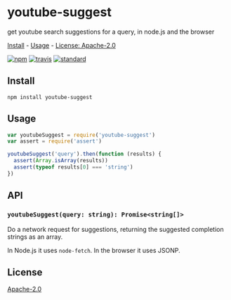 # youtube-suggest

get youtube search suggestions for a query, in node.js and the browser

[Install](#install) - [Usage](#usage) - [License: Apache-2.0](#license)

[![npm][npm-image]][npm-url]
[![travis][travis-image]][travis-url]
[![standard][standard-image]][standard-url]

[npm-image]: https://img.shields.io/npm/v/youtube-suggest.svg?style=flat-square
[npm-url]: https://www.npmjs.com/package/youtube-suggest
[travis-image]: https://img.shields.io/travis/com/goto-bus-stop/youtube-suggest.svg?style=flat-square
[travis-url]: https://travis-ci.com/goto-bus-stop/youtube-suggest
[standard-image]: https://img.shields.io/badge/code%20style-standard-brightgreen.svg?style=flat-square
[standard-url]: http://npm.im/standard

## Install

```
npm install youtube-suggest
```

## Usage

```js
var youtubeSuggest = require('youtube-suggest')
var assert = require('assert')

youtubeSuggest('query').then(function (results) {
  assert(Array.isArray(results))
  assert(typeof results[0] === 'string')
})
```

## API

### `youtubeSuggest(query: string): Promise<string[]>`
Do a network request for suggestions, returning the suggested completion strings as an array.

In Node.js it uses `node-fetch`. In the browser it uses JSONP.

## License

[Apache-2.0](LICENSE.md)
